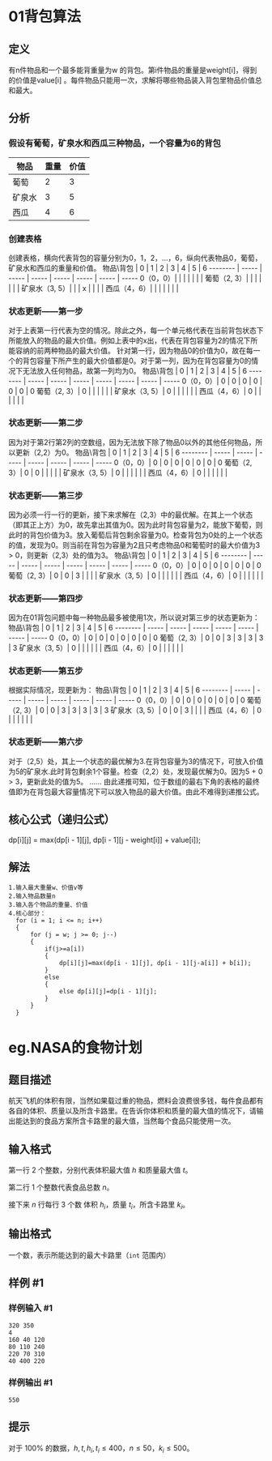 # 01背包算法
## 定义
有n件物品和一个最多能背重量为w 的背包。第i件物品的重量是weight[i]，得到的价值是value[i] 。每件物品只能用一次，求解将哪些物品装入背包里物品价值总和最大。

## 分析
### 假设有葡萄，矿泉水和西瓜三种物品，一个容量为6的背包
物品     | 重量 | 价值
-------- | ----- | -----
葡萄  | 2 | 3
矿泉水  | 3 | 5
西瓜  | 4 | 6
### 创建表格
   创建表格，横向代表背包的容量分别为0，1，2，...，6，纵向代表物品0，葡萄，矿泉水和西瓜的重量和价值。
物品\背包     | 0 | 1 | 2 | 3 | 4 | 5 | 6
-------- | ----- | ----- | ----- | ----- | ----- | ----- | -----
 0（0，0）|   |   |   |   |   |   | 
葡萄（2, 3）|   |   |   |   |   |   | 
矿泉水（3, 5）|   |   | x |   |   |   | 
西瓜（4，6）|   |   |   |   |   |   | 
### 状态更新——第一步
   对于上表第一行代表为空的情况。除此之外，每一个单元格代表在当前背包状态下所能放入的物品的最大价值。例如上表中的x出，代表在背包容量为2的情况下所能容纳的前两种物品的最大价值。
   针对第一行，因为物品0的价值为0，故在每一个的背包容量下所产生的最大价值都是0。对于第一列，因为在背包容量为0的情况下无法放入任何物品，故第一列均为0。
物品\背包     | 0 | 1 | 2 | 3 | 4 | 5 | 6
-------- | ----- | ----- | ----- | ----- | ----- | ----- | -----
 0（0，0）| 0 | 0 | 0 | 0 | 0 | 0 | 0
葡萄（2, 3）| 0 |   |   |   |   |   | 
矿泉水（3, 5）| 0 |   |   |   |   |   | 
西瓜（4，6）| 0 |   |   |   |   |   | 
### 状态更新——第二步
因为对于第2行第2列的空数组，因为无法放下除了物品0以外的其他任何物品，所以更新（2,2）为0。
物品\背包     | 0 | 1 | 2 | 3 | 4 | 5 | 6
-------- | ----- | ----- | ----- | ----- | ----- | ----- | -----
 0（0，0）| 0 | 0 | 0 | 0 | 0 | 0 | 0
葡萄（2, 3）| 0 | 0 |   |   |   |   | 
矿泉水（3, 5）| 0 |   |   |   |   |   | 
西瓜（4，6）| 0 |   |   |   |   |   | 
### 状态更新——第三步
因为必须一行一行的更新，接下来求解在（2,3）中的最优解。在其上一个状态（即其正上方）为0，故先拿出其值为0。因为此时背包容量为2，能放下葡萄，则此时的背包价值为3。放入葡萄后背包剩余容量为0。检查背包为0处的上一个状态的值，发现为0。则当前在背包为容量为2且只考虑物品0和葡萄时的最大价值为3 > 0，则更新（2,3）处的值为3。 
物品\背包     | 0 | 1 | 2 | 3 | 4 | 5 | 6
-------- | ----- | ----- | ----- | ----- | ----- | ----- | -----
 0（0，0）| 0 | 0 | 0 | 0 | 0 | 0 | 0
葡萄（2, 3）| 0 | 0 | 3 |   |   |   | 
矿泉水（3, 5）| 0 |   |   |   |   |   | 
西瓜（4，6）| 0 |   |   |   |   |   | 
### 状态更新——第四步
因为在01背包问题中每一种物品最多被使用1次，所以说对第三步的状态更新为：
物品\背包     | 0 | 1 | 2 | 3 | 4 | 5 | 6
-------- | ----- | ----- | ----- | ----- | ----- | ----- | -----
 0（0，0）| 0 | 0 | 0 | 0 | 0 | 0 | 0
葡萄（2, 3）| 0 | 0 | 3 | 3 | 3 | 3 | 3
矿泉水（3, 5）| 0 |   |   |   |   |   | 
西瓜（4，6）| 0 |   |   |   |   |   | 
### 状态更新——第五步
根据实际情况，现更新为：
物品\背包     | 0 | 1 | 2 | 3 | 4 | 5 | 6
-------- | ----- | ----- | ----- | ----- | ----- | ----- | -----
 0（0，0）| 0 | 0 | 0 | 0 | 0 | 0 | 0
葡萄（2, 3）| 0 | 0 | 3 | 3 | 3 | 3 | 3
矿泉水（3, 5）| 0 | 0 | 3 |   |   |   | 
西瓜（4，6）| 0 |   |   |   |   |   |
### 状态更新——第六步
对于（2,5）处，其上一个状态的最优解为3.在背包容量为3的情况下，可放入价值为5的矿泉水.此时背包剩余1个容量。检查（2,2）处，发现最优解为0。因为5 + 0 > 3，更新此处的值为5。
......
由此递推可知，位于数组的最右下角的表格的最终值即为在背包最大容量情况下可以放入物品的最大价值。由此不难得到递推公式。
## 核心公式（递归公式）
dp[i][j] = max(dp[i - 1][j], dp[i - 1][j - weight[i]] + value[i]);

## 解法
```
1.输入最大重量w、价值v等
2.输入物品数量n
3.输入各个物品的重量、价值
4.核心部分：
  for (i = 1; i <= n; i++)
  {
      for (j = w; j >= 0; j--)
      {
          if(j>=a[i])
          {
              dp[i][j]=max(dp[i - 1][j], dp[i - 1][j-a[i]] + b[i]);
          }
          else
          {
              else dp[i][j]=dp[i - 1][j];
          }
      }
  }

```

# eg.NASA的食物计划

## 题目描述

航天飞机的体积有限，当然如果载过重的物品，燃料会浪费很多钱，每件食品都有各自的体积、质量以及所含卡路里。在告诉你体积和质量的最大值的情况下，请输出能达到的食品方案所含卡路里的最大值，当然每个食品只能使用一次。

## 输入格式

第一行 $2$ 个整数，分别代表体积最大值 $h$ 和质量最大值 $t$。 

第二行 $1$ 个整数代表食品总数 $n$。 

接下来 $n$ 行每行 $3$ 个数 体积 $h_i$，质量 $t_i$，所含卡路里 $k_i$。

## 输出格式

一个数，表示所能达到的最大卡路里（`int` 范围内）

## 样例 #1

### 样例输入 #1

```
320 350
4
160 40 120
80 110 240
220 70 310
40 400 220
```

### 样例输出 #1

```
550
```


## 提示

对于 $100\%$ 的数据，$h,t,h_i,t_i \le 400$，$n \le 50$，$k_i \le 500$。
